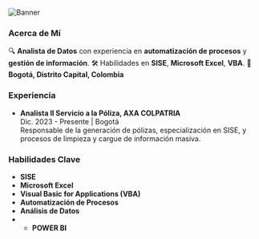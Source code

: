 ![Banner](https://www.esic.edu/sites/default/files/2022-05/analisis-de-datos.jpg)


### Acerca de Mí
🔍 **Analista de Datos** con experiencia en **automatización de procesos** y **gestión de información**.
🛠️ Habilidades en **SISE**, **Microsoft Excel**, **VBA**.
📍 **Bogotá, Distrito Capital, Colombia**

### Experiencia
- **Analista II Servicio a la Póliza, AXA COLPATRIA**  
  Dic. 2023 - Presente | Bogotá  
  Responsable de la generación de pólizas, especialización en SISE, y procesos de limpieza y cargue de información masiva.

### Habilidades Clave
- **SISE**
- **Microsoft Excel**
- **Visual Basic for Applications (VBA)**
- **Automatización de Procesos**
- **Análisis de Datos**
- - **POWER BI**

